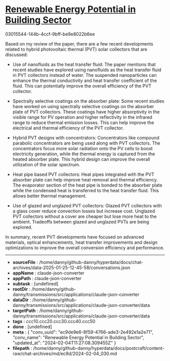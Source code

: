 # [Renewable Energy Potential in Building Sector](https://claude.ai/chat/ec9de9e6-8f59-4766-ade3-2e492e1a2e71)

03015544-144b-4ccf-9bff-be9e8022b6ee

 Based on my review of the paper, there are a few recent developments related to hybrid photovoltaic thermal (PVT) solar collectors that are discussed:

- Use of nanofluids as the heat transfer fluid: The paper mentions that recent studies have explored using nanofluids as the heat transfer fluid in PVT collectors instead of water. The suspended nanoparticles can enhance the thermal conductivity and heat transfer coefficient of the fluid. This can potentially improve the overall efficiency of the PVT collector.

- Spectrally selective coatings on the absorber plate: Some recent studies have worked on using spectrally selective coatings on the absorber plate of PVT collectors. These coatings have higher absorptivity in the visible range for PV operation and higher reflectivity in the infrared range to reduce thermal emission losses. This can help improve the electrical and thermal efficiency of the PVT collector.

- Hybrid PVT designs with concentrators: Concentrators like compound parabolic concentrators are being used along with PVT collectors. The concentrators focus more solar radiation onto the PV cells to boost electricity generation, while the thermal energy is captured from the heated absorber plate. This hybrid design can improve the overall utilization of the solar spectrum.

- Heat pipe based PVT collectors: Heat pipes integrated with the PVT absorber plate can help improve heat removal and thermal efficiency. The evaporator section of the heat pipe is bonded to the absorber plate while the condensed heat is transferred to the heat transfer fluid. This allows better thermal management.

- Use of glazed and unglazed PVT collectors: Glazed PVT collectors with a glass cover reduce convection losses but increase cost. Unglazed PVT collectors without a cover are cheaper but lose more heat to the ambient. Tradeoffs between glazed and unglazed PVTs are being explored.

In summary, recent PVT developments have focused on advanced materials, optical enhancements, heat transfer improvements and design optimizations to improve the overall conversion efficiency and performance.

---

* **sourceFile** : /home/danny/github-danny/hyperdata/docs/chat-archives/data-2025-01-25-12-45-58/conversations.json
* **appName** : claude-json-converter
* **appPath** : claude-json-converter
* **subtask** : [undefined]
* **rootDir** : /home/danny/github-danny/transmissions/src/applications/claude-json-converter
* **dataDir** : /home/danny/github-danny/transmissions/src/applications/claude-json-converter/data
* **targetPath** : /home/danny/github-danny/transmissions/src/applications/claude-json-converter/data
* **tags** : ccc10.ccc20.ccc30.ccc40.ccc50
* **done** : [undefined]
* **meta** : {
  "conv_uuid": "ec9de9e6-8f59-4766-ade3-2e492e1a2e71",
  "conv_name": "Renewable Energy Potential in Building Sector",
  "updated_at": "2024-02-04T11:27:08.309455Z"
}
* **filepath** : /home/danny/github-danny/hyperdata/docs/postcraft/content-raw/chat-archives/md/ec9d/2024-02-04_030.md
